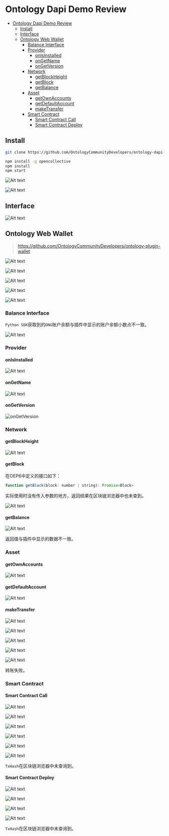 # Ontology Dapi Demo Review

<!-- TOC -->

- [Ontology Dapi Demo Review](#ontology-dapi-demo-review)
    - [Install](#install)
    - [Interface](#interface)
    - [Ontology Web Wallet](#ontology-web-wallet)
        - [Balance Interface](#balance-interface)
        - [Provider](#provider)
            - [onIsInstalled](#onisinstalled)
            - [onGetName](#ongetname)
            - [onGetVersion](#ongetversion)
        - [Network](#network)
            - [getBlockHeight](#getblockheight)
            - [getBlock](#getblock)
            - [getBalance](#getbalance)
        - [Asset](#asset)
            - [getOwnAccounts](#getownaccounts)
            - [getDefaultAccount](#getdefaultaccount)
            - [makeTransfer](#maketransfer)
        - [Smart Contract](#smart-contract)
            - [Smart Contract Call](#smart-contract-call)
            - [Smart Contract Deploy](#smart-contract-deploy)

<!-- /TOC -->


## Install

```bash
git clone https://github.com/OntologyCommunityDevelopers/ontology-dapi-demo.git
```

```bash
npm install -g opencollective
npm install
npm start
```

![Alt text](img/OEP/Dapi/DapiDemoCompiled.png)

![Alt text](img/OEP/Dapi/DapiDemo.png)

## Interface

![Alt text](img/OEP/Dapi/Asset.png)

## Ontology Web Wallet

> https://github.com/OntologyCommunityDevelopers/ontology-plugin-wallet

![Alt text](img/OEP/Dapi/OntologyWebWallet.png)

![Alt text](img/OEP/Dapi/OntologyWebWallet2.png)

![Alt text](img/OEP/Dapi/OntologyWebWallet3.png)

![Alt text](img/OEP/Dapi/OntologyWebWallet4.png)

![Alt text](img/OEP/Dapi/OntologyWebWallet5.png)

### Balance Interface

`Python SDK`获取到的`ONG`账户余额与插件中显示的账户余额小数点不一致。

![Alt text](img/OEP/Dapi/Balance.png)

### Provider

#### onIsInstalled

![Alt text](img/OEP/Dapi/onIsInstalled.png)

#### onGetName

![Alt text](img/OEP/Dapi/onGetName.png)

#### onGetVersion

![onGetVersion](../../img/OEP/Dapi/onGetVersion.png)

### Network

#### getBlockHeight

![Alt text](img/OEP/Dapi/GetBlockHeight.png)

#### getBlock

在OEP6中定义的接口如下：

```js
function getBlock(block: number | string): Promise<Block>
```

实际使用时没有传入参数的地方，返回结果在区块链浏览器中也未查到。

![Alt text](img/OEP/Dapi/GetBlockHeight.png)

#### getBalance

![Alt text](img/OEP/Dapi/getBalance.png)

返回值与插件中显示的数据不一致。

### Asset

#### getOwnAccounts

![Alt text](img/OEP/Dapi/getOwnAccounts.png)

#### getDefaultAccount

![Alt text](img/OEP/Dapi/getDefaultAccount.png)

#### makeTransfer

![Alt text](img/OEP/Dapi/makeTransfer_1.png)

![Alt text](img/OEP/Dapi/makeTransfer_2.png)

![Alt text](img/OEP/Dapi/makeTransfer_3.png)

![Alt text](img/OEP/Dapi/makeTransfer_4.png)

![Alt text](img/OEP/Dapi/makeTransfer_5.png)

转账失败。

### Smart Contract

#### Smart Contract Call

![Alt text](img/OEP/Dapi/CallSc_1.png)

![Alt text](img/OEP/Dapi/CallSc_2.png)

![Alt text](img/OEP/Dapi/CallSc_3.png)

![Alt text](img/OEP/Dapi/CallSc_4.png)

![Alt text](img/OEP/Dapi/CallSc_5.png)

![Alt text](img/OEP/Dapi/CallSc_6.png)

`TxHash`在区块链浏览器中未查询到。

#### Smart Contract Deploy

![Alt text](img/OEP/Dapi/DeploySC_1.png)

![Alt text](img/OEP/Dapi/DeploySC_2.png)

![Alt text](img/OEP/Dapi/DeploySC_3.png)

![Alt text](img/OEP/Dapi/DeploySC_4.png)

`TxHash`在区块链浏览器中未查询到。